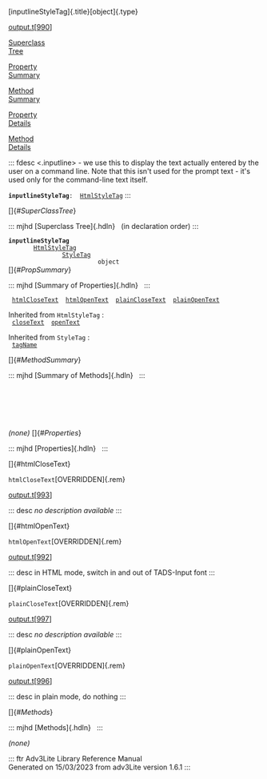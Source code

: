 [inputlineStyleTag]{.title}[object]{.type}

[output.t](../file/output.t.html)\[[990](../source/output.t.html#990)\]

[Superclass\
Tree](#_SuperClassTree_)

[Property\
Summary](#_PropSummary_)

[Method\
Summary](#_MethodSummary_)

[Property\
Details](#_Properties_)

[Method\
Details](#_Methods_)

::: fdesc
\<.inputline\> - we use this to display the text actually entered by the
user on a command line. Note that this isn\'t used for the prompt text -
it\'s used only for the command-line text itself.

**`inputlineStyleTag`**` :   `[`HtmlStyleTag`](../object/HtmlStyleTag.html)
:::

[]{#_SuperClassTree_}

::: mjhd
[Superclass Tree]{.hdln}   (in declaration order)
:::

**`inputlineStyleTag`**\
`         `[`HtmlStyleTag`](../object/HtmlStyleTag.html)\
`                 `[`StyleTag`](../object/StyleTag.html)\
`                         object`\
[]{#_PropSummary_}

::: mjhd
[Summary of Properties]{.hdln}  
:::

` `[`htmlCloseText`](#htmlCloseText)`  `[`htmlOpenText`](#htmlOpenText)`  `[`plainCloseText`](#plainCloseText)`  `[`plainOpenText`](#plainOpenText)`  `

Inherited from `HtmlStyleTag` :\
` `[`closeText`](../object/HtmlStyleTag.html#closeText)`  `[`openText`](../object/HtmlStyleTag.html#openText)`  `

Inherited from `StyleTag` :\
` `[`tagName`](../object/StyleTag.html#tagName)`  `

[]{#_MethodSummary_}

::: mjhd
[Summary of Methods]{.hdln}  
:::

` `

` `

` `

*(none)* []{#_Properties_}

::: mjhd
[Properties]{.hdln}  
:::

[]{#htmlCloseText}

`htmlCloseText`[OVERRIDDEN]{.rem}

[output.t](../file/output.t.html)\[[993](../source/output.t.html#993)\]

::: desc
*no description available*
:::

[]{#htmlOpenText}

`htmlOpenText`[OVERRIDDEN]{.rem}

[output.t](../file/output.t.html)\[[992](../source/output.t.html#992)\]

::: desc
in HTML mode, switch in and out of TADS-Input font
:::

[]{#plainCloseText}

`plainCloseText`[OVERRIDDEN]{.rem}

[output.t](../file/output.t.html)\[[997](../source/output.t.html#997)\]

::: desc
*no description available*
:::

[]{#plainOpenText}

`plainOpenText`[OVERRIDDEN]{.rem}

[output.t](../file/output.t.html)\[[996](../source/output.t.html#996)\]

::: desc
in plain mode, do nothing
:::

[]{#_Methods_}

::: mjhd
[Methods]{.hdln}  
:::

*(none)*

::: ftr
Adv3Lite Library Reference Manual\
Generated on 15/03/2023 from adv3Lite version 1.6.1
:::

